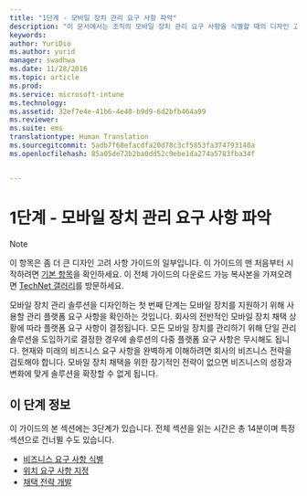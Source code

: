 ```yaml
---
title: "1단계 - 모바일 장치 관리 요구 사항 파악"
description: "이 문서에서는 조직의 모바일 장치 관리 요구 사항을 식별할 때의 디자인 고려 사항을 제공합니다."
keywords: 
author: YuriDio
ms.author: yurid
manager: swadhwa
ms.date: 11/28/2016
ms.topic: article
ms.prod: 
ms.service: microsoft-intune
ms.technology: 
ms.assetid: 32ef7e4e-41b6-4e40-b9d9-6d2bfb464a99
ms.reviewer: 
ms.suite: ems
translationtype: Human Translation
ms.sourcegitcommit: 5adb7f68efacdfa20d78c3cf5853fa374793140a
ms.openlocfilehash: 85a05de72b2ba0dd52c9ebe1da274a5783fba34f


---
```


# <a name="step-1---identify-your-mobile-device-management-requirements"></a>1단계 - 모바일 장치 관리 요구 사항 파악

>[!NOTE]
>이 항목은 좀 더 큰 디자인 고려 사항 가이드의 일부입니다. 이 가이드의 맨 처음부터 시작하려면 [기본 항목](mdm-design-considerations-guide.md)을 확인하세요. 이 전체 가이드의 다운로드 가능 복사본을 가져오려면 [TechNet 갤러리](https://gallery.technet.microsoft.com/Mobile-Device-Management-7d401582)를 방문하세요.

모바일 장치 관리 솔루션을 디자인하는 첫 번째 단계는 모바일 장치를 지원하기 위해 사용할 관리 플랫폼 요구 사항을 확인하는 것입니다. 회사의 전반적인 모바일 장치 채택 상황에 따라 플랫폼 요구 사항이 결정됩니다. 모든 모바일 장치를 관리하기 위해 단일 관리 솔루션을 도입하기로 결정한 경우에 솔루션의 다중 플랫폼 요구 사항은 무시해도 됩니다. 현재와 미래의 비즈니스 요구 사항을 완벽하게 이해하려면 회사의 비즈니스 전략을 검토해야 합니다. 모바일 장치 채택을 위한 장기적인 전략이 없으면 비즈니스의 성장과 변화에 맞게 솔루션을 확장할 수 없게 됩니다.

## <a name="about-this-step"></a>이 단계 정보

이 가이드의 본 섹션에는 3단계가 있습니다. 전체 섹션을 읽는 시간은 총 14분이며 특정 섹션으로 건너뛸 수도 있습니다.

- [비즈니스 요구 사항 식별](mdm-identify-business-needs.md)
- [위치 요구 사항 지정](mdm-specify-mdm-location-requirements.md)
- [채택 전략 개발](mdm-develop-mdm-adoption-strategy.md)



<!--HONumber=Nov16_HO4-->


